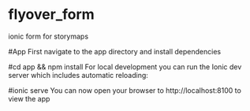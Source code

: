 # flyover_form
ionic form for storymaps


#App
First navigate to the app directory and install dependencies

#cd app && npm install
For local development you can run the Ionic dev server which includes automatic reloading:

#ionic serve
You can now open your browser to http://localhost:8100 to view the app
